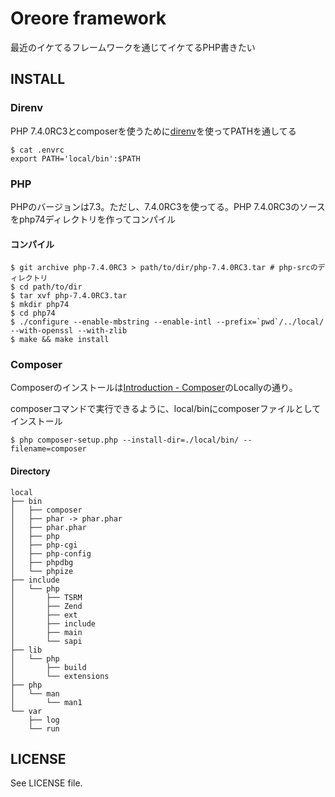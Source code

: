 # Oreore framework

最近のイケてるフレームワークを通じてイケてるPHP書きたい

## INSTALL

### Direnv

PHP 7.4.0RC3とcomposerを使うために[direnv](https://direnv.net/)を使ってPATHを通してる

    $ cat .envrc
    export PATH='local/bin':$PATH

### PHP

PHPのバージョンは7.3。ただし、7.4.0RC3を使ってる。PHP 7.4.0RC3のソースをphp74ディレクトリを作ってコンパイル

#### コンパイル

    $ git archive php-7.4.0RC3 > path/to/dir/php-7.4.0RC3.tar # php-srcのディレクトリ
    $ cd path/to/dir
    $ tar xvf php-7.4.0RC3.tar
    $ mkdir php74
    $ cd php74
    $ ./configure --enable-mbstring --enable-intl --prefix=`pwd`/../local/ --with-openssl --with-zlib
    $ make && make install

### Composer

Composerのインストールは[Introduction - Composer](https://getcomposer.org/doc/00-intro.md#locally)のLocallyの通り。

composerコマンドで実行できるように、local/binにcomposerファイルとしてインストール

    $ php composer-setup.php --install-dir=./local/bin/ --filename=composer

#### Directory

    local
    ├── bin
    │   ├── composer
    │   ├── phar -> phar.phar
    │   ├── phar.phar
    │   ├── php
    │   ├── php-cgi
    │   ├── php-config
    │   ├── phpdbg
    │   └── phpize
    ├── include
    │   └── php
    │       ├── TSRM
    │       ├── Zend
    │       ├── ext
    │       ├── include
    │       ├── main
    │       └── sapi
    ├── lib
    │   └── php
    │       ├── build
    │       └── extensions
    ├── php
    │   └── man
    │       └── man1
    └── var
        ├── log
        └── run

## LICENSE

See LICENSE file.


